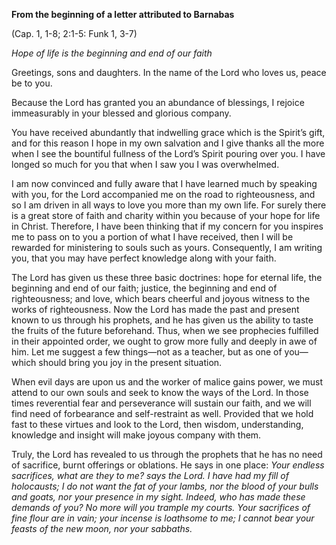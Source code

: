 

**From the beginning of a letter attributed to Barnabas**

(Cap. 1, 1-8; 2:1-5: Funk 1, 3-7)

_Hope of life is the beginning and end of our faith_

Greetings, sons and daughters. In the name of the Lord who loves us, peace be to you.

Because the Lord has granted you an abundance of blessings, I rejoice immeasurably in your blessed and glorious company.

You have received abundantly that indwelling grace which is the Spirit’s gift, and for this reason I hope in my own salvation and I give thanks all the more when I see the bountiful fullness of the Lord’s Spirit pouring over you. I have longed so much for you that when I saw you I was overwhelmed.

I am now convinced and fully aware that I have learned much by speaking with you, for the Lord accompanied me on the road to righteousness, and so I am driven in all ways to love you more than my own life. For surely there is a great store of faith and charity within you because of your hope for life in Christ. Therefore, I have been thinking that if my concern for you inspires me to pass on to you a portion of what I have received, then I will be rewarded for ministering to souls such as yours. Consequently, I am writing you, that you may have perfect knowledge along with your faith.

The Lord has given us these three basic doctrines: hope for eternal life, the beginning and end of our faith; justice, the beginning and end of righteousness; and love, which bears cheerful and joyous witness to the works of righteousness. Now the Lord has made the past and present known to us through his prophets, and he has given us the ability to taste the fruits of the future beforehand. Thus, when we see prophecies fulfilled in their appointed order, we ought to grow more fully and deeply in awe of him. Let me suggest a few things—not as a teacher, but as one of you—which should bring you joy in the present situation.

When evil days are upon us and the worker of malice gains power, we must attend to our own souls and seek to know the ways of the Lord. In those times reverential fear and perseverance will sustain our faith, and we will find need of forbearance and self-restraint as well. Provided that we hold fast to these virtues and look to the Lord, then wisdom, understanding, knowledge and insight will make joyous company with them.

Truly, the Lord has revealed to us through the prophets that he has no need of sacrifice, burnt offerings or oblations. He says in one place: _Your endless sacrifices, what are they to me? says the Lord. I have had my fill of holocausts; I do not want the fat of your lambs, nor the blood of your bulls and goats, nor your presence in my sight. Indeed, who has made these demands of you? No more will you trample my courts. Your sacrifices of fine flour are in vain; your incense is loathsome to me; I cannot bear your feasts of the new moon, nor your sabbaths._

